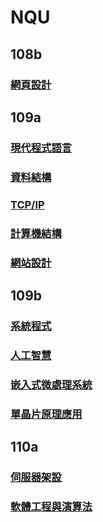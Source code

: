 # NQU
## 108b
### [網頁設計](https://github.com/cycyucheng1010/wp108b)
## 109a
### [現代程式語言](https://github.com/cycyucheng1010/NQU/tree/main/python)
### [資料結構](https://github.com/cycyucheng1010/NQU/tree/main/DT)
### [TCP/IP](https://github.com/cycyucheng1010/NQU/tree/main/TCPIP) 
### [計算機結構](https://github.com/cycyucheng1010/co109a)
### [網站設計](https://github.com/cycyucheng1010/ws109a)
## 109b
### [系統程式](https://github.com/cycyucheng1010/sp109b)
### [人工智慧](https://github.com/cycyucheng1010/ai109b)
### [嵌入式微處理系統](https://github.com/cycyucheng1010/NQU/blob/main/es109b.md)
### [單晶片原理應用](https://github.com/cycyucheng1010/NQU/blob/main/sc109b.md)
## 110a
### [伺服器架設](https://github.com/cycyucheng1010/server_setup_and_maintenance-)
### [軟體工程與演算法](https://github.com/cycyucheng1010/sa110a)
